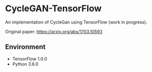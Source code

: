 # CycleGAN-TensorFlow
An implementation of CycleGan using TensorFlow (work in progress).

Original paper: https://arxiv.org/abs/1703.10593

## Environment

* TensorFlow 1.0.0
* Python 3.6.0
